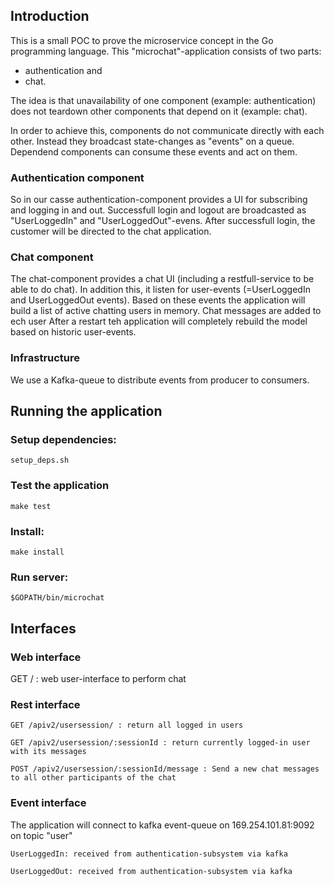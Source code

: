 ## Introduction
This is a small POC to prove the microservice concept in the Go programming language. 
This "microchat"-application consists of two parts: 
 - authentication and 
 - chat. 

The idea is that unavailability of one component (example: authentication) does not teardown other components that depend on it (example: chat).

In order to achieve this, components do not communicate directly with each other. Instead they broadcast state-changes as "events" on a queue. Dependend components can consume these events and act on them.

### Authentication component
So in our casse authentication-component provides a UI for subscribing and logging in and out.
Successfull login and logout are broadcasted as "UserLoggedIn"  and "UserLoggedOut"-evens.
After successfull login, the customer will be directed to the chat application.

### Chat component
The chat-component provides a chat UI (including a restfull-service to be able to do chat). 
In addition this, it listen for user-events (=UserLoggedIn and UserLoggedOut events). Based on these events the application will build a list of active chatting users in memory. Chat messages are added to ech user
After a restart teh application will completely rebuild the model based on historic user-events.

### Infrastructure
We use a Kafka-queue to distribute events from producer to consumers. 

## Running the application

### Setup dependencies:
    setup_deps.sh

### Test the application
    make test
    
### Install:
    make install

### Run server:
    $GOPATH/bin/microchat

## Interfaces

### Web interface
GET / : web user-interface to perform chat

### Rest interface
    GET /apiv2/usersession/ : return all logged in users

    GET /apiv2/usersession/:sessionId : return currently logged-in user with its messages

    POST /apiv2/usersession/:sessionId/message : Send a new chat messages to all other participants of the chat

### Event interface

The application will connect to kafka event-queue on 169.254.101.81:9092 on topic "user"
    
    UserLoggedIn: received from authentication-subsystem via kafka
    
    UserLoggedOut: received from authentication-subsystem via kafka
